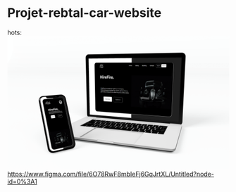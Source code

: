 # Projet-rebtal-car-website
hots:
<img src="homepage.png"/>
https://www.figma.com/file/6O78RwF8mbIeFj6GqJrtXL/Untitled?node-id=0%3A1

